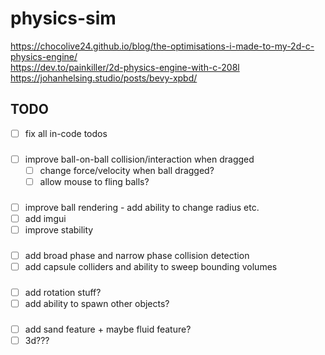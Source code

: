 # physics-sim

<https://chocolive24.github.io/blog/the-optimisations-i-made-to-my-2d-c-physics-engine/> \
<https://dev.to/painkiller/2d-physics-engine-with-c-208l> \
<https://johanhelsing.studio/posts/bevy-xpbd/>

## TODO

- [ ] fix all in-code todos

###

- [ ] improve ball-on-ball collision/interaction when dragged
  - [ ] change force/velocity when ball dragged?
  - [ ] allow mouse to fling balls?
     
###

- [ ] improve ball rendering - add ability to change radius etc.
- [ ] add imgui
- [ ] improve stability

###

- [ ] add broad phase and narrow phase collision detection
- [ ] add capsule colliders and ability to sweep bounding volumes

###

- [ ] add rotation stuff?
- [ ] add ability to spawn other objects?

###

- [ ] add sand feature + maybe fluid feature?
- [ ] 3d???
